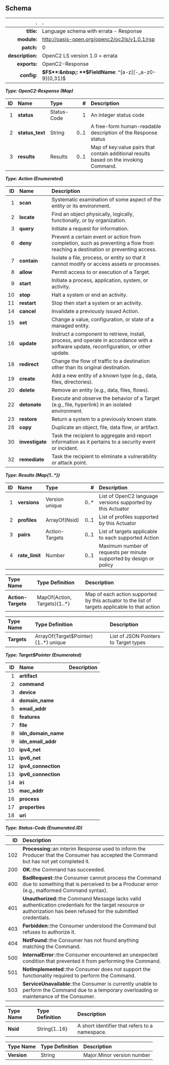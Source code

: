 <!-- Generated from schema\oc2ls-v1.0.1_rsp.jadn, Mon Nov  4 15:03:30 2019-->
## Schema
| . | . |
| ---: | :--- |
| **title:** | Language schema with errata - Response |
| **module:** | http://oasis-open.org/openc2/oc2ls/v1.0.1/rsp |
| **patch:** | 0 |
| **description:** | OpenC2 LS version 1.0 + errata |
| **exports:** | OpenC2-Response |
| **config:** | **$FS**:&nbsp;: **$FieldName**:&nbsp;^[a-z][-_a-z0-9]{0,31}$ |

**_Type: OpenC2-Response (Map)_**

| ID | Name | Type | # | Description |
| ---: | :--- | :--- | ---: | :--- |
| 1 | **status** | Status-Code | 1 | An integer status code |
| 2 | **status_text** | String | 0..1 | A free-form human-readable description of the Response status |
| 3 | **results** | Results | 0..1 | Map of key:value pairs that contain additional results based on the invoking Command. |

**_Type: Action (Enumerated)_**

| ID | Name | Description |
| ---: | :--- | :--- |
| 1 | **scan** | Systematic examination of some aspect of the entity or its environment. |
| 2 | **locate** | Find an object physically, logically, functionally, or by organization. |
| 3 | **query** | Initiate a request for information. |
| 6 | **deny** | Prevent a certain event or action from completion, such as preventing a flow from reaching a destination or preventing access. |
| 7 | **contain** | Isolate a file, process, or entity so that it cannot modify or access assets or processes. |
| 8 | **allow** | Permit access to or execution of a Target. |
| 9 | **start** | Initiate a process, application, system, or activity. |
| 10 | **stop** | Halt a system or end an activity. |
| 11 | **restart** | Stop then start a system or an activity. |
| 14 | **cancel** | Invalidate a previously issued Action. |
| 15 | **set** | Change a value, configuration, or state of a managed entity. |
| 16 | **update** | Instruct a component to retrieve, install, process, and operate in accordance with a software update, reconfiguration, or other update. |
| 18 | **redirect** | Change the flow of traffic to a destination other than its original destination. |
| 19 | **create** | Add a new entity of a known type (e.g., data, files, directories). |
| 20 | **delete** | Remove an entity (e.g., data, files, flows). |
| 22 | **detonate** | Execute and observe the behavior of a Target (e.g., file, hyperlink) in an isolated environment. |
| 23 | **restore** | Return a system to a previously known state. |
| 28 | **copy** | Duplicate an object, file, data flow, or artifact. |
| 30 | **investigate** | Task the recipient to aggregate and report information as it pertains to a security event or incident. |
| 32 | **remediate** | Task the recipient to eliminate a vulnerability or attack point. |

**_Type: Results (Map{1..*})_**

| ID | Name | Type | # | Description |
| ---: | :--- | :--- | ---: | :--- |
| 1 | **versions** | Version unique | 0..* | List of OpenC2 language versions supported by this Actuator |
| 2 | **profiles** | ArrayOf(Nsid) | 0..1 | List of profiles supported by this Actuator |
| 3 | **pairs** | Action-Targets | 0..1 | List of targets applicable to each supported Action |
| 4 | **rate_limit** | Number | 0..1 | Maximum number of requests per minute supported by design or policy |


| Type Name | Type Definition | Description |
| :--- | :--- | :--- |
| **Action-Targets** | MapOf(Action, Targets){1..*} | Map of each action supported by this actuator to the list of targets applicable to that action |


| Type Name | Type Definition | Description |
| :--- | :--- | :--- |
| **Targets** | ArrayOf(Target$Pointer){1..*} unique | List of JSON Pointers to Target types |

**_Type: Target$Pointer (Enumerated)_**

| ID | Name | Description |
| ---: | :--- | :--- |
| 1 | **artifact** |  |
| 2 | **command** |  |
| 3 | **device** |  |
| 4 | **domain_name** |  |
| 5 | **email_addr** |  |
| 6 | **features** |  |
| 7 | **file** |  |
| 8 | **idn_domain_name** |  |
| 9 | **idn_email_addr** |  |
| 10 | **ipv4_net** |  |
| 11 | **ipv6_net** |  |
| 12 | **ipv4_connection** |  |
| 13 | **ipv6_connection** |  |
| 14 | **iri** |  |
| 15 | **mac_addr** |  |
| 16 | **process** |  |
| 17 | **properties** |  |
| 18 | **uri** |  |

**_Type: Status-Code (Enumerated.ID)_**

| ID | Description |
| ---: | :--- |
| 102 | **Processing**::an interim Response used to inform the Producer that the Consumer has accepted the Command but has not yet completed it. |
| 200 | **OK**::the Command has succeeded. |
| 400 | **BadRequest**::the Consumer cannot process the Command due to something that is perceived to be a Producer error (e.g., malformed Command syntax). |
| 401 | **Unauthorized**::the Command Message lacks valid authentication credentials for the target resource or authorization has been refused for the submitted credentials. |
| 403 | **Forbidden**::the Consumer understood the Command but refuses to authorize it. |
| 404 | **NotFound**::the Consumer has not found anything matching the Command. |
| 500 | **InternalError**::the Consumer encountered an unexpected condition that prevented it from performing the Command. |
| 501 | **NotImplemented**::the Consumer does not support the functionality required to perform the Command. |
| 503 | **ServiceUnavailable**::the Consumer is currently unable to perform the Command due to a temporary overloading or maintenance of the Consumer. |


| Type Name | Type Definition | Description |
| :--- | :--- | :--- |
| **Nsid** | String{1..16} | A short identifier that refers to a namespace. |


| Type Name | Type Definition | Description |
| :--- | :--- | :--- |
| **Version** | String | Major.Minor version number |
